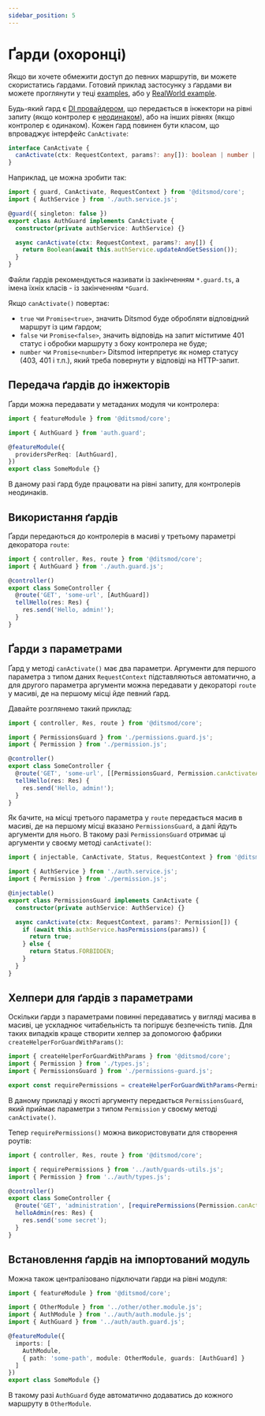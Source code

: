 ```yaml
---
sidebar_position: 5
---
```


# Ґарди (охоронці)

Якщо ви хочете обмежити доступ до певних маршрутів, ви можете скористатись ґардами. Готовий приклад застосунку з ґардами ви можете проглянути у теці [examples][1], або у [RealWorld example][2].

Будь-який ґард є [DI провайдером][3], що передається в інжектори на рівні запиту (якщо контролер є [неодинаком][4]), або на інших рівнях (якщо контролер є одинаком). Кожен ґард повинен бути класом, що впроваджує інтерфейс `CanActivate`:

```ts
interface CanActivate {
  canActivate(ctx: RequestContext, params?: any[]): boolean | number | Promise<boolean | number>;
}
```

Наприклад, це можна зробити так:

```ts {8-10}
import { guard, CanActivate, RequestContext } from '@ditsmod/core';
import { AuthService } from './auth.service.js';

@guard({ singleton: false })
export class AuthGuard implements CanActivate {
  constructor(private authService: AuthService) {}

  async canActivate(ctx: RequestContext, params?: any[]) {
    return Boolean(await this.authService.updateAndGetSession());
  }
}
```

Файли ґардів рекомендується називати із закінченням `*.guard.ts`, а імена їхніх класів - із закінченням `*Guard`.

Якщо `canActivate()` повертає:

- `true` чи `Promise<true>`, значить Ditsmod буде обробляти відповідний маршрут із цим ґардом;
- `false` чи `Promise<false>`, значить відповідь на запит міститиме 401 статус і обробки маршруту з боку контролера не буде;
- `number` чи `Promise<number>` Ditsmod інтерпретує як номер статусу (403, 401 і т.п.), який треба повернути у відповіді на HTTP-запит.

## Передача ґардів до інжекторів

Ґарди можна передавати у метаданих модуля чи контролера:

```ts {6}
import { featureModule } from '@ditsmod/core';

import { AuthGuard } from 'auth.guard';

@featureModule({
  providersPerReq: [AuthGuard],
})
export class SomeModule {}
```

В даному разі ґард буде працювати на рівні запиту, для контролерів неодинаків.

## Використання ґардів

Ґарди передаються до контролерів в масиві у третьому параметрі декоратора `route`:

```ts {6}
import { controller, Res, route } from '@ditsmod/core';
import { AuthGuard } from './auth.guard.js';

@controller()
export class SomeController {
  @route('GET', 'some-url', [AuthGuard])
  tellHello(res: Res) {
    res.send('Hello, admin!');
  }
}
```

## Ґарди з параметрами

Ґард у методі `canActivate()` має два параметри. Аргументи для першого параметра з типом даних `RequestContext` підставляються автоматично, а для другого параметра аргументи можна передавати у декораторі `route` у масиві, де на першому місці йде певний ґард.

Давайте розглянемо такий приклад:

```ts {8}
import { controller, Res, route } from '@ditsmod/core';

import { PermissionsGuard } from './permissions.guard.js';
import { Permission } from './permission.js';

@controller()
export class SomeController {
  @route('GET', 'some-url', [[PermissionsGuard, Permission.canActivateAdministration]])
  tellHello(res: Res) {
    res.send('Hello, admin!');
  }
}
```

Як бачите, на місці третього параметра у `route` передається масив в масиві, де на першому місці вказано `PermissionsGuard`, а далі йдуть аргументи для нього. В такому разі `PermissionsGuard` отримає ці аргументи у своєму методі `canActivate()`:

```ts {10}
import { injectable, CanActivate, Status, RequestContext } from '@ditsmod/core';

import { AuthService } from './auth.service.js';
import { Permission } from './permission.js';

@injectable()
export class PermissionsGuard implements CanActivate {
  constructor(private authService: AuthService) {}

  async canActivate(ctx: RequestContext, params?: Permission[]) {
    if (await this.authService.hasPermissions(params)) {
      return true;
    } else {
      return Status.FORBIDDEN;
    }
  }
}
```

## Хелпери для ґардів з параметрами

Оскільки ґарди з параметрами повинні передаватись у вигляді масива в масиві, це ускладнює читабельність та погіршує безпечність типів. Для таких випадків краще створити хелпер за допомогою фабрики `createHelperForGuardWithParams()`:

```ts {5}
import { createHelperForGuardWithParams } from '@ditsmod/core';
import { Permission } from './types.js';
import { PermissionsGuard } from './permissions-guard.js';

export const requirePermissions = createHelperForGuardWithParams<Permission>(PermissionsGuard);
```

В даному прикладі у якості аргументу передається `PermissionsGuard`, який приймає параметри з типом `Permission` у своєму методі `canActivate()`. 

Тепер `requirePermissions()` можна використовувати для створення роутів:

```ts {8}
import { controller, Res, route } from '@ditsmod/core';

import { requirePermissions } from '../auth/guards-utils.js';
import { Permission } from '../auth/types.js';

@controller()
export class SomeController {
  @route('GET', 'administration', [requirePermissions(Permission.canActivateAdministration)])
  helloAdmin(res: Res) {
    res.send('some secret');
  }
}
```

## Встановлення ґардів на імпортований модуль

Можна також централізовано підключати ґарди на рівні модуля:

```ts {10}
import { featureModule } from '@ditsmod/core';

import { OtherModule } from '../other/other.module.js';
import { AuthModule } from '../auth/auth.module.js';
import { AuthGuard } from '../auth/auth.guard.js';

@featureModule({
  imports: [
    AuthModule,
    { path: 'some-path', module: OtherModule, guards: [AuthGuard] }
  ]
})
export class SomeModule {}
```

В такому разі `AuthGuard` буде автоматично додаватись до кожного маршруту в `OtherModule`.

[1]: https://github.com/ditsmod/ditsmod/tree/main/examples/03-route-guards
[2]: https://github.com/ditsmod/realworld/blob/main/packages/server/src/app/modules/service/auth/bearer.guard.ts
[3]: /components-of-ditsmod-app/dependency-injection#провайдери
[4]: /components-of-ditsmod-app/controllers-and-services/#що-являє-собою-контролер
